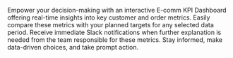 Empower your decision-making with an interactive E-comm KPI Dashboard offering real-time insights into key customer and order metrics. Easily compare these metrics with your planned targets for any selected data period. Receive immediate Slack notifications when further explanation is needed from the team responsible for these metrics. Stay informed, make data-driven choices, and take prompt action.